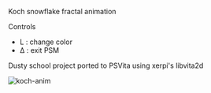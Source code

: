 Koch snowflake fractal animation

Controls
- L : change color
- Δ : exit PSM


Dusty school project ported to PSVita using xerpi's libvita2d

![koch-anim](http://i.imgur.com/aOvYiZZ.gif)
